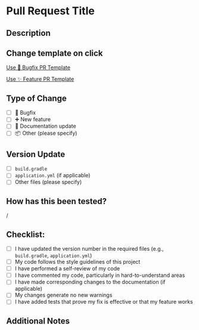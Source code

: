 # Pull Request Title
<!-- Please provide a brief and descriptive title for your pull request. -->

## Description
<!-- Please include a summary of the change and which issue is fixed. -->

## Change template on click

[Use 🐛 Bugfix PR Template](?quick_pull=1&template=pr_feature.md)

[Use ✨ Feature PR Template](?expand=1&&template=pr_feature.md)

## Type of Change
<!-- Please delete options that are not relevant. -->
- [ ] 🐛 Bugfix
- [ ] ➕ New feature
- [ ] 📄 Documentation update
- [ ] 📦 Other (please specify)

## Version Update
<!-- If this PR requires a version update, please make sure to update the version number in the following files: -->
- [ ] `build.gradle`
- [ ] `application.yml` (if applicable)
- [ ] Other files (please specify)

## How has this been tested?
<!-- Please describe the tests that you ran to verify your changes. -->

/
## Checklist:
- [ ] I have updated the version number in the required files (e.g., `build.gradle`, `application.yml`)
- [ ] My code follows the style guidelines of this project
- [ ] I have performed a self-review of my code
- [ ] I have commented my code, particularly in hard-to-understand areas
- [ ] I have made corresponding changes to the documentation (if applicable)
- [ ] My changes generate no new warnings
- [ ] I have added tests that prove my fix is effective or that my feature works

## Additional Notes
<!-- Any other information that is useful to include -->
